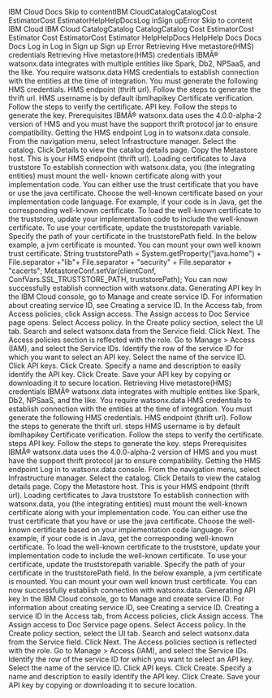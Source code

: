﻿IBM Cloud Docs Skip to contentIBM CloudCatalogCatalogCost EstimatorCost EstimatorHelpHelpDocsLog inSign upError Skip to content IBM Cloud IBM Cloud CatalogCatalog CatalogCatalog Cost EstimatorCost Estimator Cost EstimatorCost Estimator HelpHelpDocs HelpHelp Docs Docs Docs Log in Log in Sign up Sign up Error Retrieving Hive metastore(HMS) credentials Retrieving Hive metastore(HMS) credentials IBMÂ® watsonx.data integrates with multiple entities like Spark, Db2, NPSaaS, and the like. You require watsonx.data HMS credentials to establish connection with the entities at the time of integration. You must generate the following HMS credentials. HMS endpoint (thrift url). Follow the steps to generate the thrift url. HMS username is by default ibmlhapikey Certificate verification. Follow the steps to verify the certificate. API key. Follow the steps to generate the key. Prerequisites IBMÂ® watsonx.data uses the 4.0.0-alpha-2 version of HMS and you must have the support thrift protocol jar to ensure compatibility. Getting the HMS endpoint Log in to watsonx.data console. From the navigation menu, select Infrastructure manager. Select the catalog. Click Details to view the catalog details page. Copy the Metastore host. This is your HMS endpoint (thrift url). Loading certificates to Java truststore To establish connection with watsonx.data, you (the integrating entities) must mount the well- known certificate along with your implementation code. You can either use the trust certificate that you have or use the java certificate. Choose the well-known certificate based on your implementation code language. For example, if your code is in Java, get the corresponding well-known certificate. To load the well-known certificate to the truststore, update your implementation code to include the well-known certificate. To use your certificate, update the truststorepath variable. Specify the path of your certificate in the truststorePath field. In the below example, a jvm certificate is mounted. You can mount your own well known trust certificate. String truststorePath = System.getProperty("java.home") + File.separator +"lib"+ File.separator + "security" + File.separator + "cacerts"; MetastoreConf.setVar(clientConf, ConfVars.SSL\_TRUSTSTORE\_PATH, truststorePath); You can now successfully establish connection with watsonx.data. Generating API key In the IBM Cloud console, go to Manage and create service ID. For information about creating service ID, see Creating a service ID. In the Access tab, from Access policies, click Assign access. The Assign access to Doc Service page opens. Select Access policy. In the Create policy section, select the UI tab. Search and select watsonx.data from the Service field. Click Next. The Access policies section is reflected with the role. Go to Manage > Access (IAM), and select the Service IDs. Identify the row of the service ID for which you want to select an API key. Select the name of the service ID. Click API keys. Click Create. Specify a name and description to easily identify the API key. Click Create. Save your API key by copying or downloading it to secure location. Retrieving Hive metastore(HMS) credentials IBMÂ® watsonx.data integrates with multiple entities like Spark, Db2, NPSaaS, and the like. You require watsonx.data HMS credentials to establish connection with the entities at the time of integration. You must generate the following HMS credentials. HMS endpoint (thrift url). Follow the steps to generate the thrift url. steps HMS username is by default ibmlhapikey Certificate verification. Follow the steps to verify the certificate. steps API key. Follow the steps to generate the key. steps Prerequisites IBMÂ® watsonx.data uses the 4.0.0-alpha-2 version of HMS and you must have the support thrift protocol jar to ensure compatibility. Getting the HMS endpoint Log in to watsonx.data console. From the navigation menu, select Infrastructure manager. Select the catalog. Click Details to view the catalog details page. Copy the Metastore host. This is your HMS endpoint (thrift url). Loading certificates to Java truststore To establish connection with watsonx.data, you (the integrating entities) must mount the well-known certificate along with your implementation code. You can either use the trust certificate that you have or use the java certificate. Choose the well-known certificate based on your implementation code language. For example, if your code is in Java, get the corresponding well-known certificate. To load the well-known certificate to the truststore, update your implementation code to include the well-known certificate. To use your certificate, update the truststorepath variable. Specify the path of your certificate in the truststorePath field. In the below example, a jvm certificate is mounted. You can mount your own well known trust certificate. You can now successfully establish connection with watsonx.data. Generating API key In the IBM Cloud console, go to Manage and create service ID. For information about creating service ID, see Creating a service ID. Creating a service ID In the Access tab, from Access policies, click Assign access. The Assign access to Doc Service page opens. Select Access policy. In the Create policy section, select the UI tab. Search and select watsonx.data from the Service field. Click Next. The Access policies section is reflected with the role. Go to Manage > Access (IAM), and select the Service IDs. Identify the row of the service ID for which you want to select an API key. Select the name of the service ID. Click API keys. Click Create. Specify a name and description to easily identify the API key. Click Create. Save your API key by copying or downloading it to secure location.
